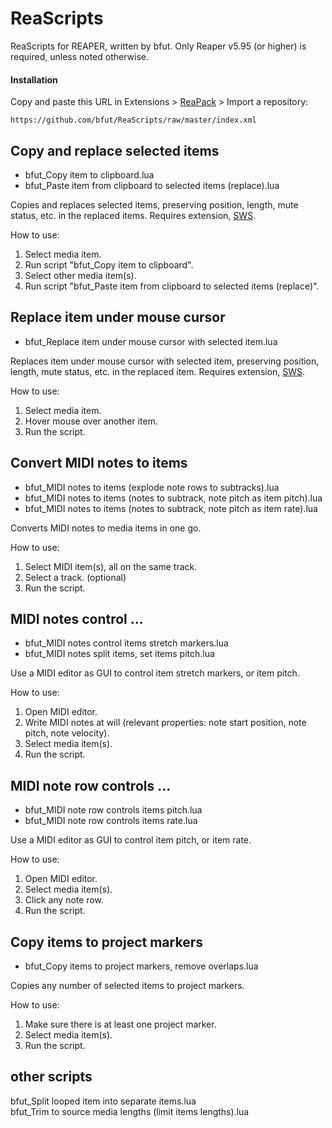 # ReaScripts
ReaScripts for REAPER, written by bfut. Only Reaper v5.95 (or higher) is required, unless noted otherwise.

#### Installation
Copy and paste this URL in Extensions > [ReaPack](https://github.com/cfillion/reapack) > Import a repository:

```
https://github.com/bfut/ReaScripts/raw/master/index.xml
```


## Copy and replace selected items
* bfut_Copy item to clipboard.lua
* bfut_Paste item from clipboard to selected items (replace).lua

Copies and replaces selected items, preserving position, length, mute status, etc. in the replaced items. Requires extension, [SWS](http://www.sws-extension.org/).

How to use:
  1) Select media item.
  2) Run script "bfut_Copy item to clipboard".
  3) Select other media item(s).
  4) Run script "bfut_Paste item from clipboard to selected items (replace)".


## Replace item under mouse cursor
* bfut_Replace item under mouse cursor with selected item.lua

Replaces item under mouse cursor with selected item, preserving position, length, mute status, etc. in the replaced item. Requires extension, [SWS](http://www.sws-extension.org/).

How to use:
  1) Select media item.
  2) Hover mouse over another item.
  3) Run the script.


## Convert MIDI notes to items
* bfut_MIDI notes to items (explode note rows to subtracks).lua  
* bfut_MIDI notes to items (notes to subtrack, note pitch as item pitch).lua  
* bfut_MIDI notes to items (notes to subtrack, note pitch as item rate).lua  

Converts MIDI notes to media items in one go.

How to use:  
  1) Select MIDI item(s), all on the same track.  
  2) Select a track. (optional)  
  3) Run the script.  
  
  
## MIDI notes control ...
* bfut_MIDI notes control items stretch markers.lua  
* bfut_MIDI notes split items, set items pitch.lua  

Use a MIDI editor as GUI to control item stretch markers, or item pitch.

How to use:  
  1) Open MIDI editor.  
  2) Write MIDI notes at will (relevant properties: note start position, note pitch, note velocity).  
  3) Select media item(s).  
  4) Run the script.  


## MIDI note row controls ...
* bfut_MIDI note row controls items pitch.lua  
* bfut_MIDI note row controls items rate.lua  

Use a MIDI editor as GUI to control item pitch, or item rate.

How to use:  
  1) Open MIDI editor.  
  2) Select media item(s).  
  3) Click any note row.  
  4) Run the script.  


## Copy items to project markers
* bfut_Copy items to project markers, remove overlaps.lua  

Copies any number of selected items to project markers.  
  
How to use:  
  1) Make sure there is at least one project marker.  
  2) Select media item(s).  
  3) Run the script.  
  
  
## other scripts
bfut_Split looped item into separate items.lua  
bfut_Trim to source media lengths (limit items lengths).lua  
